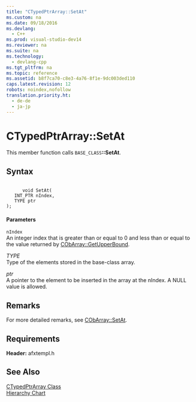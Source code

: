 ```yaml
---
title: "CTypedPtrArray::SetAt"
ms.custom: na
ms.date: 09/18/2016
ms.devlang: 
  - C++
ms.prod: visual-studio-dev14
ms.reviewer: na
ms.suite: na
ms.technology: 
  - devlang-cpp
ms.tgt_pltfrm: na
ms.topic: reference
ms.assetid: b8f7ca70-c8e3-4a76-8f1e-9dc003ded110
caps.latest.revision: 12
robots: noindex,nofollow
translation.priority.ht: 
  - de-de
  - ja-jp
---
```

# CTypedPtrArray::SetAt
This member function calls `BASE_CLASS`**::SetAt**.  
  
## Syntax  
  
```  
  
      void SetAt(   
   INT_PTR nIndex,   
   TYPE ptr    
);  
```  
  
#### Parameters  
 `nIndex`  
 An integer index that is greater than or equal to 0 and less than or equal to the value returned by [CObArray::GetUpperBound](../vs140/CObArray--GetUpperBound.md).  
  
 *TYPE*  
 Type of the elements stored in the base-class array.  
  
 *ptr*  
 A pointer to the element to be inserted in the array at the nIndex. A NULL value is allowed.  
  
## Remarks  
 For more detailed remarks, see [CObArray::SetAt](../vs140/CObArray--SetAt.md).  
  
## Requirements  
 **Header:** afxtempl.h  
  
## See Also  
 [CTypedPtrArray Class](../vs140/CTypedPtrArray-Class.md)   
 [Hierarchy Chart](../vs140/Hierarchy-Chart.md)